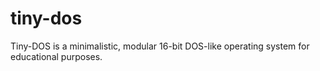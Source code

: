 # tiny-dos
Tiny-DOS is a minimalistic, modular 16-bit DOS-like operating system for educational purposes.
